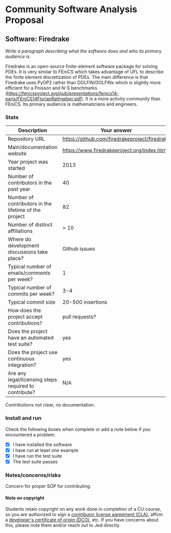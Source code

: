 # Community Software Analysis Proposal

## Software: Firedrake

*Write a paragraph describing what the software does and who its
primary audience is.*

Firedrake is an open-source finite-element software package for solving PDEs. It is very similar to FEniCS which takes advantage of UFL to describe the finite element discretization of PDEs. The main difference is that Firedrake uses PyOP2 rather than DOLFIN/DOLFINx which is slightly more efficient for a Poisson and N-S benchmarks (https://fenicsproject.org/pub/presentations/fenics14-paris/FEniCS14FlorianRathgeber.pdf). It is a more activity community than FEniCS. Its primary audience is mathematicians and engineers.

### Stats

| Description | Your answer |
|---------|-----------|
| Repository URL | https://github.com/firedrakeproject/firedrake |
| Main/documentation website | https://www.firedrakeproject.org/index.html |
| Year project was started | 2013 |
| Number of contributors in the past year | 40 |
| Number of contributors in the lifetime of the project | 82 |
| Number of distinct affiliations | > 10 |
| Where do development discussions take place? | Github issues |
| Typical number of emails/comments per week? | 1 |
| Typical number of commits per week? | 3-4 |
| Typical commit size | 20-500 insertions |
| How does the project accept contributions? | pull requests? |
| Does the project have an automated test suite? | yes |
| Does the project use continuous integration? | yes |
| Are any legal/licensing steps required to contribute? | N/A |

Contributions not clear, no documentation.

### Install and run

Check the following boxes when complete or add a note below if you
encountered a problem.

- [x] I have installed the software
- [x] I have run at least one example
- [x] I have run the test suite
- [x] The test suite passes

### Notes/concerns/risks

Concern for proper SOP for contributing.

#### Note on copyright
Students retain copyright on any work done in completion of a CU
course, so you are authorized to sign a [contributor license
agreement (CLA)](https://en.wikipedia.org/wiki/Contributor_License_Agreement),
affirm a [developer's certificate of
origin (DCO)](https://en.wikipedia.org/wiki/Developer_Certificate_of_Origin),
etc.  If you have concerns about this, please note them and/or reach
out to Jed directly.
